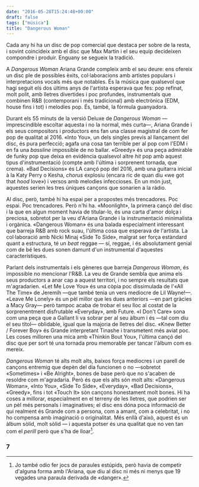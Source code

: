 ```yaml
---
date: "2016-05-28T15:24:48+00:00"
draft: false
tags: ["música"]
title: "Dangerous Woman"
---
```

Cada any hi ha un disc de pop comercial que destaca per sobre de la resta, i sovint coincideix amb el disc que Max Martin i el seu equip decideixen compondre i produir. Enguany se segueix la tradició. 

<!-- more -->

A *Dangerous Woman* Ariana Grande compleix amb el seu deure: ens ofereix un disc ple de possibles èxits, col·laboracions amb artistes populars i interpretacions vocals més que notables. És la música que qualsevol que hagi seguit els dos últims anys de l'artista esperava que fes: pop refinat, molt polit, amb lletres divertides i poc profundes, instrumentals que combinen R&B (contemporani i més tradicional) amb electrònica (EDM, house fins i tot) i melodies pop. És, també, la fórmula guanyadora.

Durant els 55 minuts de la versió Deluxe de *Dangerous Woman* —imprescindible escoltar aquesta i no la normal, més curta—, Ariana Grande i els seus compositors i productors ens fan una classe magistral de com fer pop de qualitat al 2016. «Into You», un dels singles previs al llançament del disc, és pura perfecció; agafa una cosa tan terrible per al pop com l'EDM i en fa una *bassline* impossible de no ballar. «Greedy» és una peça admirable de funky pop que deixa en evidència qualsevol altre *hit* pop amb aquest tipus d'instrumentació (compte amb l'última i sorprenent tornada, que crema). «Bad Decisions» és LA cançó pop del 2016, amb una guitarra inicial à la Katy Perry o Kesha, *chorus* explosiu (encara ric de quan diu «we got that *hood* love») i versos amb melodies infeccioses. En un món just, aquestes serien les tres úniques cançons que sonarien a la ràdio.

Al disc, però, també hi ha espai per a propostes més trencadores. Poc espai. Poc trencadores. Però n'hi ha. «Moonlight», la primera cançó del disc i la que en algun moment havia de titular-lo, és una carta d'amor dolça i preciosa, sobretot per la veu d'Ariana Grande i la instrumentació minimalista i orgànica. «Dangerous Woman» és una balada especialment interessant que barreja R&B amb rock suau, l'última cosa que esperava de l'artista. La col·laboració amb Nicki Minaj «Side To Side», malgrat ser força estàndard quant a estructura, té un *beat* reggae — sí, reggae, i és absolutament genial com de bé les dues sonen damunt d'un instrumental d'aquestes característiques. 

Parlant dels instrumentals i els gèneres que barreja *Dangerous Woman*, és impossible no mencionar l'R&B. La veu de Grande sembla que anima els seus productors a anar cap a aquest territori, i no sempre els resultats que m'agradarien. «Let Me Love You» és una còpia poc dissimulada de l'«All The Time» de Jeremih —que també tenia un vers mediocre de Lil Wayne!—. «Leave Me Lonely» és un pèl millor que les dues anteriors —en part gràcies a Macy Gray— però tampoc acaba de trobar el seu lloc al costat de la sorprenentment disfrutable «Everyday», amb Future. «I Don't Care» sona com una peça que a Gallant li va sobrar per al seu àlbum i és —tal com diu el seu títol— oblidable, igual que la majoria de lletres del disc. «Knew Better / Forever Boy» és Grande interpretant Tinashe i transmetent més aviat poc. Les coses milloren una mica amb «Thinkin Bout You», l'última cançó del disc que per sort té una tornada prou memorable per tancar l'àlbum com es mereix.

*Dangerous Woman* té alts molt alts, baixos força mediocres i un parell de cançons entremig que depèn del dia funcionen o no —sobretot «Sometimes» i «Be Alright», bones de base però que no s'acaben de resoldre com m'agradaria. Però és que els alts són molt alts: «Dangerous Woman», «Into You», «Side To Side», «Everyday», «Bad Decisions», «Greedy», fins i tot «Touch It» són cançons honestament molt bones. Hi ha coses a millorar, especialment en el terreny de les lletres, que podrien ser un pèl més personals i imaginatives; el disc ens dóna poca informació de qui realment és Grande com a persona, com a amant, com a celebritat, i no ho compensa amb imaginació o originalitat. Més enllà d'això, aquest és un àlbum sòlid, molt sòlid — i aquesta potser és una qualitat que no ven tan com el *perill* però que s'ha de lloar[^1]. 

### 7

[^1]: Jo també odio fer jocs de paraules estúpids, però havia de competir d'alguna forma amb l'Ariana, que diu al disc ni més ni menys que 19 vegades una paraula derivada de «danger».